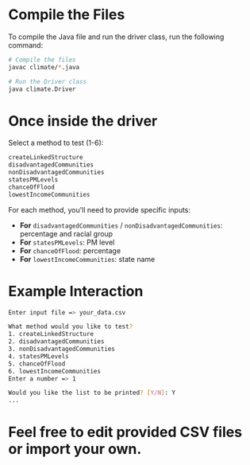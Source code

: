 # Compile the Files
To compile the Java file and run the driver class, run the following command:

```bash
# Compile the files
javac climate/*.java

# Run the Driver class
java climate.Driver
```

# Once inside the driver
Select a method to test (1-6):

```bash
createLinkedStructure
disadvantagedCommunities
nonDisadvantagedCommunities
statesPMLevels
chanceOfFlood
lowestIncomeCommunities
```


For each method, you'll need to provide specific inputs:

- **For** `disadvantagedCommunities` / `nonDisadvantagedCommunities`: percentage and racial group
- **For** `statesPMLevels`: PM level
- **For** `chanceOfFlood`: percentage
- **For** `lowestIncomeCommunities`: state name


# Example Interaction
```bash
Enter input file => your_data.csv

What method would you like to test?
1. createLinkedStructure
2. disadvantagedCommunities
3. nonDisadvantagedCommunities
4. statesPMLevels
5. chanceOfFlood
6. lowestIncomeCommunities
Enter a number => 1

Would you like the list to be printed? [Y/N]: Y
...
```

# Feel free to edit provided CSV files or import your own. 
